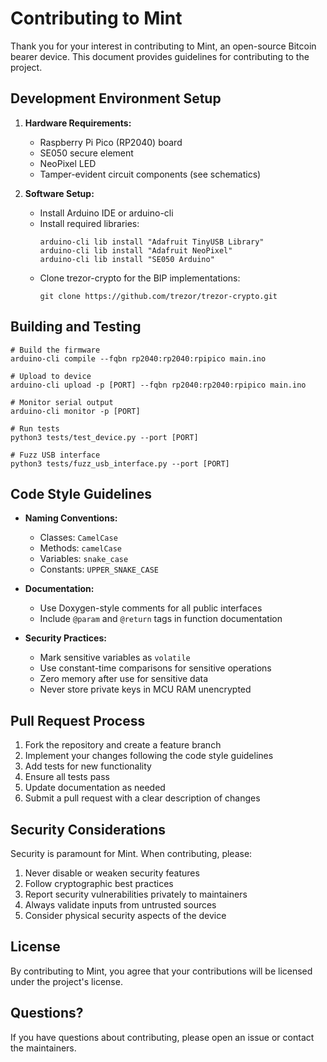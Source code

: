 # Contributing to Mint

Thank you for your interest in contributing to Mint, an open-source Bitcoin bearer device. This document provides guidelines for contributing to the project.

## Development Environment Setup

1. **Hardware Requirements:**
   - Raspberry Pi Pico (RP2040) board
   - SE050 secure element
   - NeoPixel LED
   - Tamper-evident circuit components (see schematics)

2. **Software Setup:**
   - Install Arduino IDE or arduino-cli
   - Install required libraries:
     ```
     arduino-cli lib install "Adafruit TinyUSB Library"
     arduino-cli lib install "Adafruit NeoPixel"
     arduino-cli lib install "SE050 Arduino"
     ```
   - Clone trezor-crypto for the BIP implementations:
     ```
     git clone https://github.com/trezor/trezor-crypto.git
     ```

## Building and Testing

```
# Build the firmware
arduino-cli compile --fqbn rp2040:rp2040:rpipico main.ino

# Upload to device
arduino-cli upload -p [PORT] --fqbn rp2040:rp2040:rpipico main.ino

# Monitor serial output
arduino-cli monitor -p [PORT]

# Run tests
python3 tests/test_device.py --port [PORT]

# Fuzz USB interface
python3 tests/fuzz_usb_interface.py --port [PORT]
```

## Code Style Guidelines

- **Naming Conventions:**
  - Classes: `CamelCase`
  - Methods: `camelCase`
  - Variables: `snake_case`
  - Constants: `UPPER_SNAKE_CASE`

- **Documentation:**
  - Use Doxygen-style comments for all public interfaces
  - Include `@param` and `@return` tags in function documentation

- **Security Practices:**
  - Mark sensitive variables as `volatile`
  - Use constant-time comparisons for sensitive operations
  - Zero memory after use for sensitive data
  - Never store private keys in MCU RAM unencrypted

## Pull Request Process

1. Fork the repository and create a feature branch
2. Implement your changes following the code style guidelines
3. Add tests for new functionality
4. Ensure all tests pass
5. Update documentation as needed
6. Submit a pull request with a clear description of changes

## Security Considerations

Security is paramount for Mint. When contributing, please:

1. Never disable or weaken security features
2. Follow cryptographic best practices
3. Report security vulnerabilities privately to maintainers
4. Always validate inputs from untrusted sources
5. Consider physical security aspects of the device

## License

By contributing to Mint, you agree that your contributions will be licensed under the project's license.

## Questions?

If you have questions about contributing, please open an issue or contact the maintainers.
